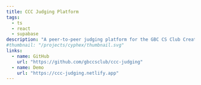 ```yaml
---
title: CCC Judging Platform
tags:
  - ts
  - react
  - supabase
description: "A peer-to-peer judging platform for the GBC CS Club Creative Coding Competition. Built with React, TS, and Supabase."
#thumbnail: "/projects/cyphex/thumbnail.svg"
links:
  - name: GitHub
    url: "https://github.com/gbccsclub/ccc-judging"
  - name: Demo
    url: "https://ccc-judging.netlify.app"
---
```

